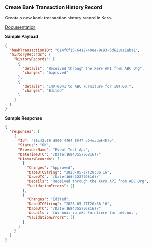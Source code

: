 ### Create Bank Transaction History Record

Create a new bank transaction history record in Xero.

[Documentation](https://xeroapi.github.io/xero-node/accounting/index.html#api-Accounting-createBankTransactionHistoryRecord)

**Sample Payload**

```json
{
  "bankTransactionID": "614f6f15-6412-40ee-9a83-3d6219a1aba1",
  "historyRecords": {
    "historyRecords": [
      {
        "details": "Received through the Xero API from ABC Org",
        "changes": "Approved"
      },
      {
        "details": "INV-0041 to ABC Furniture for 100.00.",
        "changes": "Edited"
      }
    ]
  }
}
```

**Sample Response**

```json
{
  "responses": [
    {
      "Id": "81c42c86-d800-4464-8047-a94eadeb45fe",
      "Status": "OK",
      "ProviderName": "Event Test App",
      "DateTimeUTC": "/Date(1684355776816)/",
      "HistoryRecords": [
        {
          "Changes": "Approved",
          "DateUTCString": "2023-05-17T20:36:16",
          "DateUTC": "/Date(1684355776816)/",
          "Details": "Received through the Xero API from ABC Org",
          "ValidationErrors": []
        },
        {
          "Changes": "Edited",
          "DateUTCString": "2023-05-17T20:36:16",
          "DateUTC": "/Date(1684355776816)/",
          "Details": "INV-0041 to ABC Furniture for 100.00.",
          "ValidationErrors": []
        }
      ]
    }
  ]
}
```
